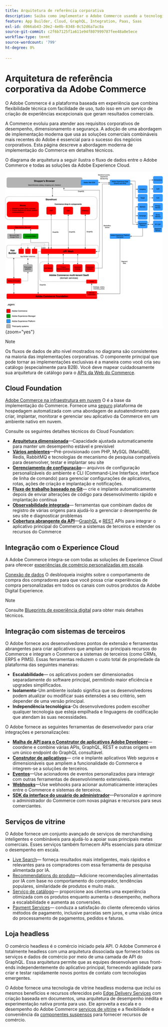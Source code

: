 ```yaml
---
title: Arquitetura de referência corporativa
description: Saiba como implementar o Adobe Commerce usando a tecnologia de comércio combinável mais recente da Adobe.
feature: App Builder, Cloud, GraphQL, Integration, Paas, Saas
exl-id: d066ab43-20e2-4e0b-8348-0c52d6a7ac8a
source-git-commit: c2f6b7125f1a611e94f807999787fee48a0e5ece
workflow-type: tm+mt
source-wordcount: '799'
ht-degree: 0%

---
```


# Arquitetura de referência corporativa da Adobe Commerce

O Adobe Commerce é a plataforma baseada em experiência que combina flexibilidade técnica com facilidade de uso, tudo isso em um serviço de criação de experiências excepcionais que geram resultados comerciais.

A Commerce evoluiu para atender aos requisitos corporativos de desempenho, dimensionamento e segurança. A adoção de uma abordagem de implementação moderna que usa as soluções comerciais combináveis mais recentes do Adobe é essencial para o sucesso dos negócios corporativos. Esta página descreve a abordagem moderna de implementação do Commerce em detalhes técnicos.

O diagrama de arquitetura a seguir ilustra o fluxo de dados entre o Adobe Commerce e todas as soluções da Adobe Experience Cloud.

![Diagrama da arquitetura que mostra como o Adobe Commerce se conecta às soluções Experience Cloud](../../assets/playbooks/commerce-architecture-v3.svg){zoom=&quot;yes&quot;}

>[!NOTE]
>
>Os fluxos de dados de alto nível mostrados no diagrama são consistentes na maioria das implementações corporativas. O componente principal que pode tornar as implementações exclusivas é a maneira como você cria seu catálogo (especialmente para B2B). Você deve mapear cuidadosamente sua arquitetura de catálogo para o [APIs da Web do Commerce](https://developer.adobe.com/commerce/webapi/get-started/).

## Cloud Foundation

[Adobe Commerce na infraestrutura em nuvem](https://experienceleague.adobe.com/en/docs/commerce-cloud-service/user-guide/overview) O é a base da implementação do Commerce. Fornece uma [seguro](../../security-and-compliance/shared-responsibility.md) plataforma de hospedagem automatizada com uma abordagem de autoatendimento para criar, implantar, monitorar e gerenciar seu aplicativo da Commerce em um ambiente nativo em nuvem.

Consulte os seguintes detalhes técnicos do Cloud Foundation:

- [**Arquitetura dimensionada**](https://experienceleague.adobe.com/en/docs/commerce-cloud-service/user-guide/architecture/scaled-architecture)—Capacidade ajustada automaticamente para manter um desempenho estável e previsível
- [**Vários ambientes**](https://experienceleague.adobe.com/en/docs/commerce-cloud-service/user-guide/architecture/pro-architecture)—Pré-provisionado com PHP, MySQL (MariaDB), Redis, RabbitMQ e tecnologias de mecanismo de pesquisa compatíveis para desenvolver, testar e implantar seu site
- [**Gerenciamento de configuração**](https://experienceleague.adobe.com/en/docs/commerce-cloud-service/user-guide/configure/overview)— arquivos de configuração personalizáveis do ambiente e CLI (Command-Line Interface, interface de linha de comando) para gerenciar configurações de aplicativos, rotas, ações de criação e implantação e notificações.
- [**Fluxo de trabalho baseado no Git**](https://experienceleague.adobe.com/en/docs/commerce-cloud-service/user-guide/architecture/pro-develop-deploy-workflow)— crie e implante automaticamente depois de enviar alterações de código para desenvolvimento rápido e implantação contínua
- [**Observabilidade integrada**](https://experienceleague.adobe.com/en/docs/commerce-cloud-service/user-guide/monitor/performance)— ferramentas que combinam dados de registro de várias origens para ajudá-lo a gerenciar o desempenho de seu site e diagnosticar problemas
- [**Cobertura abrangente da API**](https://developer.adobe.com/commerce/webapi/get-started/)—[GraphQL](https://developer.adobe.com/commerce/webapi/graphql/) e [REST](https://developer.adobe.com/commerce/webapi/rest) APIs para integrar o aplicativo principal do Commerce a sistemas de terceiros e estender os recursos do Commerce

## Integração com o Experience Cloud

A Adobe Commerce integra-se com todas as soluções de Experience Cloud para oferecer [experiências de comércio personalizadas em escala](https://experienceleague.adobe.com/en/docs/commerce-admin/customers/customers-menu/personalize-scale#customers-menu).

[Conexão de dados](https://experienceleague.adobe.com/en/docs/commerce-merchant-services/data-connection/overview) O desbloqueia insights sobre o comportamento de compra dos compradores para que você possa criar experiências de compra personalizadas em todos os canais com outros produtos da Adobe Digital Experience.

>[!NOTE]
>
>Consulte [Blueprints de experiência digital](https://experienceleague.adobe.com/en/docs/blueprints-learn/architecture/overview) para obter mais detalhes técnicos.


## Integração com sistemas de terceiros

O Adobe fornece aos desenvolvedores pontos de extensão e ferramentas abrangentes para criar aplicativos que ampliam os principais recursos do Commerce e integram o Commerce a sistemas de terceiros (como CRMs, ERPS e PIMS). Essas ferramentas reduzem o custo total de propriedade da plataforma das seguintes maneiras:

- **Escalabilidade**— os aplicativos podem ser dimensionados separadamente do software principal, permitindo maior eficiência e upgrades simplificados.
- **Isolamento**-Um ambiente isolado significa que os desenvolvedores podem atualizar ou modificar suas extensões a seu critério, sem depender de uma versão principal.
- **Independência tecnológica**-Os desenvolvedores podem escolher qualquer tecnologia que esteja empilhada e linguagens de codificação que atendam às suas necessidades.

O Adobe fornece as seguintes ferramentas de desenvolvedor para criar integrações e personalizações:

- [**Malha de API para o Construtor de aplicativos Adobe Developer**](https://developer.adobe.com/graphql-mesh-gateway/)— coordene e combine várias APIs, GraphQL, REST e outras origens em um único endpoint do GraphQL consultável.
- [**Construtor de aplicativos**](https://developer.adobe.com/app-builder/docs/overview/)— crie e implante aplicativos Web seguros e dimensionáveis que ampliem a funcionalidade do Commerce e integrem-se a soluções de terceiros.
- [**Eventos**](https://developer.adobe.com/commerce/extensibility/events/)—Use acionadores de eventos personalizados para interagir com outras ferramentas de desenvolvimento extensíveis.
- [**Webhooks**](https://developer.adobe.com/commerce/extensibility/webhooks/)—Use webhooks para acionar automaticamente interações entre o Commerce e sistemas de terceiros.
- [**SDK da interface do usuário do administrador**](https://developer.adobe.com/commerce/extensibility/admin-ui-sdk/)—Personalize e aprimore o administrador do Commerce com novas páginas e recursos para seus comerciantes.

## Serviços de vitrine

O Adobe fornece um conjunto avançado de serviços de merchandising inteligentes e combináveis para ajudá-lo a apoiar suas principais metas comerciais. Esses serviços também fornecem APIs essenciais para otimizar o desempenho em escala.

- [Live Search](https://experienceleague.adobe.com/en/docs/commerce-merchant-services/live-search/overview)— forneça resultados mais inteligentes, mais rápidos e relevantes para os compradores com essa ferramenta de pesquisa alimentada por IA.
- [Recommendations do produto](https://experienceleague.adobe.com/en/docs/commerce-merchant-services/product-recommendations/overview)—Adicione recomendações alimentadas por IA com base no comportamento do comprador, tendências populares, similaridade de produtos e muito mais.
- [Serviço de catálogo](https://experienceleague.adobe.com/en/docs/commerce-merchant-services/catalog-service/guide-overview)— proporcione aos clientes uma experiência otimizada com os produtos enquanto aumenta o desempenho, melhora a escalabilidade e aumenta as conversões.
- [Payment Services](https://experienceleague.adobe.com/en/docs/commerce-merchant-services/payment-services/guide-overview)— conduza a satisfação do cliente oferecendo vários métodos de pagamento, inclusive parcelas sem juros, e uma visão única do processamento de pagamentos, pedidos e faturas.

## Loja headless

O comércio headless é o comércio iniciado pela API. O Adobe Commerce é totalmente headless com uma arquitetura dissociada que fornece todos os serviços e dados de comércio por meio de uma camada de API do GraphQL. Essa arquitetura permite que as equipes desenvolvam seus front-ends independentemente do aplicativo principal, fornecendo agilidade para criar e testar rapidamente novos pontos de contato com tecnologias emergentes.

O Adobe fornece uma tecnologia de vitrine headless moderna que inclui os mesmos benefícios e recursos oferecidos pelo [Edge Delivery Services](https://www.aem.live/home) com criação baseada em documentos, uma arquitetura de desempenho inédita e experimentação nativa pronta para uso. Ele aproveita a escala e o desempenho do Adobe Commerce [serviços de vitrine](#storefront-services) e a flexibilidade e conveniência da [componentes suspensos](https://experienceleague.adobe.com/developer/commerce/storefront/) para fornecer recursos de comércio.

